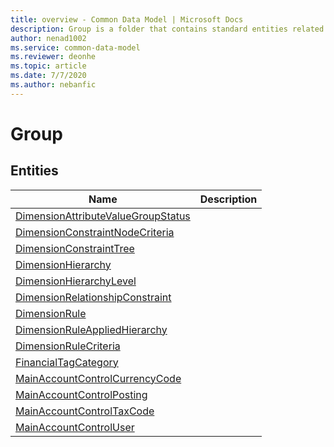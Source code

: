 ```yaml
---
title: overview - Common Data Model | Microsoft Docs
description: Group is a folder that contains standard entities related to the Common Data Model.
author: nenad1002
ms.service: common-data-model
ms.reviewer: deonhe
ms.topic: article
ms.date: 7/7/2020
ms.author: nebanfic
---
```


# Group


## Entities

|Name|Description|
|---|---|
|[DimensionAttributeValueGroupStatus](DimensionAttributeValueGroupStatus.md)||
|[DimensionConstraintNodeCriteria](DimensionConstraintNodeCriteria.md)||
|[DimensionConstraintTree](DimensionConstraintTree.md)||
|[DimensionHierarchy](DimensionHierarchy.md)||
|[DimensionHierarchyLevel](DimensionHierarchyLevel.md)||
|[DimensionRelationshipConstraint](DimensionRelationshipConstraint.md)||
|[DimensionRule](DimensionRule.md)||
|[DimensionRuleAppliedHierarchy](DimensionRuleAppliedHierarchy.md)||
|[DimensionRuleCriteria](DimensionRuleCriteria.md)||
|[FinancialTagCategory](FinancialTagCategory.md)||
|[MainAccountControlCurrencyCode](MainAccountControlCurrencyCode.md)||
|[MainAccountControlPosting](MainAccountControlPosting.md)||
|[MainAccountControlTaxCode](MainAccountControlTaxCode.md)||
|[MainAccountControlUser](MainAccountControlUser.md)||
